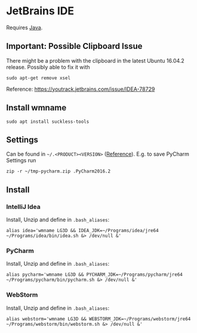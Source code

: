 
# JetBrains IDE

Requires [Java](utils/java.md).

## Important: Possible Clipboard Issue
There might be a problem with the clipboard in the latest Ubuntu 16.04.2 release. Possibly able to fix it with
```shell
sudo apt-get remove xsel
```
Reference: https://youtrack.jetbrains.com/issue/IDEA-78729

## Install wmname
```shell
sudo apt install suckless-tools
```

## Settings
Can be found in `~/.<PRODUCT><VERSION>` ([Reference](https://intellij-support.jetbrains.com/hc/en-us/articles/206544519-Directories-used-by-the-IDE-to-store-settings-caches-plugins-and-logs)). E.g. to save PyCharm Settings run
```shell
zip -r ~/tmp-pycharm.zip .PyCharm2016.2
```

## Install

### IntelliJ Idea
Install, Unzip and define in `.bash_aliases`:
```shell
alias idea='wmname LG3D && IDEA_JDK=~/Programs/idea/jre64 ~/Programs/idea/bin/idea.sh &> /dev/null &'
```

### PyCharm
Install, Unzip and define in `.bash_aliases`:
```shell
alias pycharm='wmname LG3D && PYCHARM_JDK=~/Programs/pycharm/jre64 ~/Programs/pycharm/bin/pycharm.sh &> /dev/null &'
```

### WebStorm
Install, Unzip and define in `.bash_aliases`:
```shell
alias webstorm='wmname LG3D && WEBSTORM_JDK=~/Programs/webstorm/jre64 ~/Programs/webstorm/bin/webstorm.sh &> /dev/null &'
```
